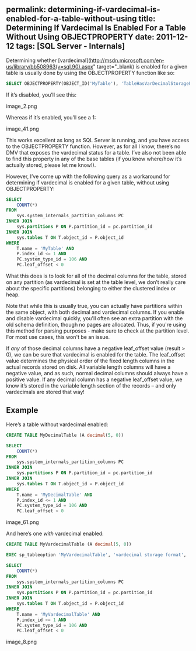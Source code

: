 permalink: determining-if-vardecimal-is-enabled-for-a-table-without-using
title: Determining If Vardecimal Is Enabled For a Table Without Using OBJECTPROPERTY
date: 2011-12-12
tags: [SQL Server - Internals]
---
Determining whether [vardecimal](http://msdn.microsoft.com/en-us/library/bb508963(v=sql.90).aspx" target="_blank) is enabled for a given table is usually done by using the OBJECTPROPERTY function like so:

<!-- more -->

```sql
SELECT OBJECTPROPERTY(OBJECT_ID('MyTable'), 'TableHasVarDecimalStorageFormat')
```

If it’s disabled, you’ll see this:

image_2.png

Whereas if it’s enabled, you’ll see a 1:

image_41.png

This works excellent as long as SQL Server is running, and you have access to the OBJECTPROPERTY function. However, as for all I know, there’s no DMV that exposes the vardecimal status for a table. I’ve also not been able to find this property in any of the base tables (if you know where/how it’s actually stored, please let me know!).

However, I’ve come up with the following query as a workaround for determining if vardecimal is enabled for a given table, without using OBJECTPROPERTY:

```sql
SELECT
	COUNT(*)
FROM
	sys.system_internals_partition_columns PC
INNER JOIN
	sys.partitions P ON P.partition_id = pc.partition_id
INNER JOIN
	sys.tables T ON T.object_id = P.object_id
WHERE
	T.name = 'MyTable' AND
	P.index_id <= 1 AND
	PC.system_type_id = 106 AND
	PC.leaf_offset < 0
```

What this does is to look for all of the decimal columns for the table, stored on any partition (as vardecimal is set at the table level, we don’t really care about the specific partitions) belonging to either the clustered index or heap.

Note that while this is usually true, you can actually have partitions within the same object, with both decimal and vardecimal columns. If you enable and disable vardecimal quickly, you'll often see an extra partition with the old schema definition, though no pages are allocated. Thus, if you're using this method for parsing purposes - make sure to check at the partition level. For most use cases, this won't be an issue.

If *any* of those decimal columns have a negative leaf_offset value (result > 0), we can be sure that vardecimal is enabled for the table. The leaf_offset value determines the physical order of the fixed length columns in the actual records stored on disk. All variable length columns will have a negative value, and as such, normal decimal columns should always have a positive value. If any decimal column has a negative leaf_offset value, we know it’s stored in the variable length section of the records – and only vardecimals are stored that way!

## Example

Here’s a table without vardecimal enabled:

```sql
CREATE TABLE MyDecimalTable (A decimal(5, 0))

SELECT
	COUNT(*)
FROM
	sys.system_internals_partition_columns PC
INNER JOIN
	sys.partitions P ON P.partition_id = pc.partition_id
INNER JOIN
	sys.tables T ON T.object_id = P.object_id
WHERE
	T.name = 'MyDecimalTable' AND
	P.index_id <= 1 AND
	PC.system_type_id = 106 AND
	PC.leaf_offset < 0
```

image_61.png

And here’s one *with* vardecimal enabled:

```sql
CREATE TABLE MyVardecimalTable (A decimal(5, 0))

EXEC sp_tableoption 'MyVardecimalTable', 'vardecimal storage format', '1'

SELECT
	COUNT(*)
FROM
	sys.system_internals_partition_columns PC
INNER JOIN
	sys.partitions P ON P.partition_id = pc.partition_id
INNER JOIN
	sys.tables T ON T.object_id = P.object_id
WHERE
	T.name = 'MyVardecimalTable' AND
	P.index_id <= 1 AND
	PC.system_type_id = 106 AND
	PC.leaf_offset < 0
```

image_8.png
